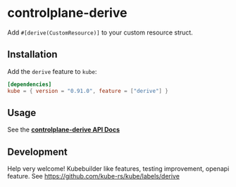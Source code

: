 # controlplane-derive

Add `#[derive(CustomResource)]` to your custom resource struct.

## Installation

Add the `derive` feature to `kube`:

```toml
[dependencies]
kube = { version = "0.91.0", feature = ["derive"] }
```

## Usage

See the **[controlplane-derive API Docs](https://docs.rs/kube-derive/)**

## Development

Help very welcome! Kubebuilder like features, testing improvement, openapi feature. See https://github.com/kube-rs/kube/labels/derive

